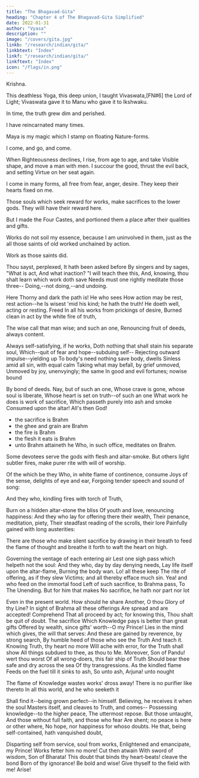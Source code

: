 ```yaml
---
title: "The Bhagavad-Gita"
heading: "Chapter 4 of The Bhagavad-Gita Simplified"
date: 2022-01-31
author: "Vyasa"
description: ""
image: "/covers/gita.jpg"
linkb: "/research/indian/gita/"
linkbtext: "Index"
linkf: "/research/indian/gita/"
linkftext: "Index"
icon: "/flags/in.png"
---
```



Krishna.

This deathless Yoga, this deep union, I taught Vivaswata,[FN#6] the Lord of Light;
Vivaswata gave it to Manu who gave it to Ikshwaku. 

In time, the truth grew dim and perished.

I have reincarnated many times. 

Maya is my magic which I stamp on floating Nature-forms. 

I come, and go, and come. 

When Righteousness declines, I rise, from age to age, and take Visible shape, and move a man with men. I succour the good, thrust the evil back, and setting Virtue on her seat again.

<!-- Who knows the truth touching my births on earth -->

<!-- And my divine work, when he quits the flesh Puts on its load no more, falls no more down
To earthly birth: to Me he comes, dear Prince!

Many there be who come!  -->

I come in many forms, all free from fear, anger, desire. They keep their hearts fixed on me.

<!-- --my Faithful--purified
By sacred flame of Knowledge. Such as these
Mix with my being. Whoso worship me,
Them I exalt; but all men everywhere
Shall fall into my path; albeit, -->

Those souls which seek reward for works, make sacrifices to the lower gods. They willl have their reward here. 

But I made the Four Castes, and portioned them a place after their qualities and gifts. <!-- Yea, I
Created, the Reposeful; I that live
Immortally, made all those mortal births: -->

Works do not soil my essence, because I am uninvolved in them, just as the all those saints of old worked  unchained by action.

<!--  works
Wrought .[FN#7] Who knows me acting thus
, action binds not him;
And, so perceiving, 
Worked, seeking for deliverance.  -->

Work as those saints did.

Thou sayst, perplexed, It hath been asked before
By singers and by sages, "What is act,
And what inaction? "I will teach thee this,
And, knowing, thou shalt learn which work doth save
Needs must one rightly meditate those three--
Doing,--not doing,--and undoing. 

Here
Thorny and dark the path is! He who sees
How action may be rest, rest action--he
Is wisest 'mid his kind; he hath the truth!
He doeth well, acting or resting. Freed
In all his works from prickings of desire,
Burned clean in act by the white fire of truth,

The wise call that man wise; and such an one,
Renouncing fruit of deeds, always content.

Always self-satisfying, if he works,
Doth nothing that shall stain his separate soul,
Which--quit of fear and hope--subduing self--
Rejecting outward impulse--yielding up
To body's need nothing save body, dwells
Sinless amid all sin, with equal calm
Taking what may befall, by grief unmoved,
Unmoved by joy, unenvyingly; the same
In good and evil fortunes; nowise bound

By bond of deeds. Nay, but of such an one,
Whose crave is gone, whose soul is liberate,
Whose heart is set on truth--of such an one
What work he does is work of sacrifice,
Which passeth purely into ash and smoke
Consumed upon the altar! All's then God!

- the sacrifice is Brahm
- the ghee and grain are Brahm
- the fire is Brahm
- the flesh it eats is Brahm
- unto Brahm attaineth he Who, in such office, meditates on Brahm.

Some devotees serve the gods with flesh and altar-smoke. But others light subtler fires, make purer rite
with will of worship. 

Of the which be they
Who, in white flame of continence, consume
Joys of the sense, delights of eye and ear,
Forgoing tender speech and sound of song:

And they who, kindling fires with torch of Truth,

Burn on a hidden altar-stone the bliss Of youth and love, renouncing happiness:
And they who lay for offering there their wealth,
Their penance, meditation, piety, Their steadfast reading of the scrolls, their lore
Painfully gained with long austerities:

There are those who make silent sacrifice by drawing in their breath to feed the flame of thought and breathe it forth to waft the heart on high.

Governing the ventage of each entering air
Lest one sigh pass which helpeth not the soul:
And they who, day by day denying needs,
Lay life itself upon the altar-flame,
Burning the body wan. Lo! all these keep
The rite of offering, as if they slew
Victims; and all thereby efface much sin.
Yea! and who feed on the immortal food
Left of such sacrifice, to Brahma pass,
To The Unending. But for him that makes
No sacrifice, he hath nor part nor lot

Even in the present world. How should he share
Another, O thou Glory of thy Line?
In sight of Brahma all these offerings
Are spread and are accepted! Comprehend
That all proceed by act; for knowing this,
Thou shalt be quit of doubt. The sacrifice
Which Knowledge pays is better than great gifts
Offered by wealth, since gifts' worth--O my Prince!
Lies in the mind which gives, the will that serves:
And these are gained by reverence, by strong search,
By humble heed of those who see the Truth
And teach it. Knowing Truth, thy heart no more
Will ache with error, for the Truth shall show
All things subdued to thee, as thou to Me.
Moreover, Son of Pandu! wert thou worst
Of all wrong-doers, this fair ship of Truth
Should bear thee safe and dry across the sea
Of thy transgressions. As the kindled flame
Feeds on the fuel till it sinks to ash,
So unto ash, Arjuna! unto nought

The flame of Knowledge wastes works' dross away!
There is no purifier like thereto
In all this world, and he who seeketh it

Shall find it--being grown perfect--in himself.
Believing, he receives it when the soul
Masters itself, and cleaves to Truth, and comes--
Possessing knowledge--to the higher peace,
The uttermost repose. But those untaught,
And those without full faith, and those who fear
Are shent; no peace is here or other where,
No hope, nor happiness for whoso doubts.
He that, being self-contained, hath vanquished doubt,

Disparting self from service, soul from works,
Enlightened and emancipate, my Prince!
Works fetter him no more! Cut then atwain
With sword of wisdom, Son of Bharata!
This doubt that binds thy heart-beats! cleave the bond
Born of thy ignorance! Be bold and wise!
Give thyself to the field with me! Arise!
